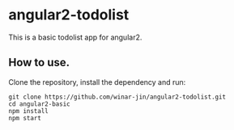 # angular2-todolist
This is a basic todolist app for angular2.

## How to use.
Clone the repository, install the dependency and run:
```
git clone https://github.com/winar-jin/angular2-todolist.git
cd angular2-basic
npm install
npm start
```
